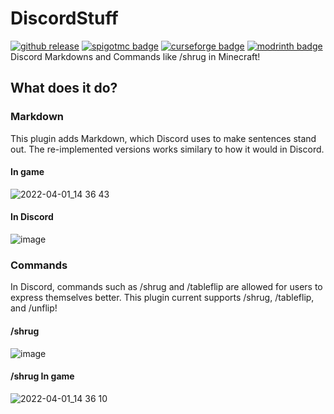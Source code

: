 # DiscordStuff
<a href="https://github.com/AndyNoob/discordstuff/releases/" target="_blank">![github release](https://img.shields.io/github/v/release/AndyNoob/discordstuff?logo=github)</a>
<a href="https://www.spigotmc.org/resources/discord-stuff.101113/" target="_blank">![spigotmc badge](https://img.shields.io/spiget/downloads/101113?logo=spigotmc&label=SpigotMC&color=%232c2c2c)</a>
<a href="https://dev.bukkit.org/projects/discord-stuff" target="_blank">![curseforge badge](https://img.shields.io/curseforge/dt/933999?logo=curseforge&label=Curseforge)</a>
<a href="https://modrinth.com/plugin/discord-stuff" target="_blank">![modrinth badge](https://img.shields.io/modrinth/dt/XOp04Yi2?logo=modrinth&label=Modrinth&color=%231bd96a)</a>
<br>Discord Markdowns and Commands like /shrug in Minecraft!

## What does it do?
### Markdown

This plugin adds Markdown, which Discord uses to make sentences stand out. The re-implemented versions works similary to how it would in Discord.

#### In game
![2022-04-01_14 36 43](https://user-images.githubusercontent.com/69229995/161344655-d7d0e140-58d7-4616-bcef-20639d8e5c26.png)

#### In Discord
![image](https://user-images.githubusercontent.com/69229995/161344108-f03ae5e3-6a8e-4f49-9956-b2781cafbb94.png)

### Commands

In Discord, commands such as /shrug and /tableflip are allowed for users to express themselves better. This plugin current supports /shrug, /tableflip, and /unflip!

#### /shrug
![image](https://user-images.githubusercontent.com/69229995/161344560-8a61067e-89ff-4e11-90d9-33bc6f60d18f.png)

#### /shrug In game
![2022-04-01_14 36 10](https://user-images.githubusercontent.com/69229995/161344601-c5b2c0a0-e25d-47a2-ac0e-eb32095dc194.png)
